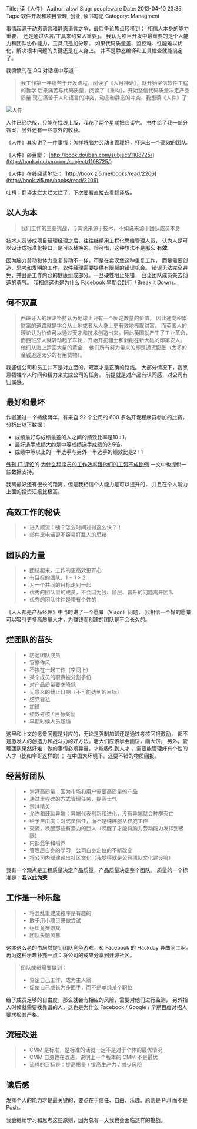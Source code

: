 Title: 读《人件》
Author: alswl
Slug: peopleware
Date: 2013-04-10 23:35
Tags: 软件开发和项目管理, 创业, 读书笔记
Category: Managment


事情起源于动态语言和静态语言之争，最后争论焦点转移到：「相信人本身的能力重要，
还是通过语言/工具来约束人重要」。
我认为项目开发中最重要的是个人能力和团队协作能力，工具只是加分项。
如果代码质量差、监控难、性能难以优化，解决根本问题的关键还是在人身上。
并不是静态编译和工具检查就能搞定了。

我愤愤的在 QQ 对话框中写道：

> 我工作第一年痛苦于开发流程，阅读了《人月神话》，就开始坚信软件工程的哲学
> 后来痛苦与代码质量，阅读了《重构》，开始坚信代码质量决定产品质量
> 现在痛苦于人和语言的冲突，动态和静态的冲突，我想读《人件》了

![人件](http://img3.douban.com/lpic/s1299961.jpg)

人件已经绝版，只能在找线上版，我花了两个星期把它读完。
书中给了我一部分答案，另外还有一些意外的收获。

<!-- more -->

《人件》其实讲了一件事情：怎样将脑力劳动者管理好，打造出一个高效的团队。

《人件》@豆瓣： [http://book.douban.com/subject/1108725/](http://book.douban.com/subject/1108725/)

《人件》在线阅读地址： [http://book.zi5.me/books/read/2206](http://book.zi5.me/books/read/2206)

吐槽：翻译太烂太烂太烂了，下次要看直接去看翻译版。

## 以人为本 ##

> 我们工作的主要挑战，与其说来源于技术，不如说来源于团队成员本身

技术人员转成项目经理经理之后，往往继续用工程化思维管理人员，
认为人是可以设计成标准化接口，是可以替换的。很可惜，这种想法不是那么 **有效**。

因为脑力劳动和体力重复劳动不一样，不是在卖汉堡这种重复工作，
而是需要创造、思考和发明的工作。软件经理需要提供有限额的错误机会。
错误无法完全避免，并且是工作内容的健康组成部分。一旦硬性阻止犯错，
会让团队成员失去创造的勇气。
我相信这也是为什么 Facebook 早期会践行「Break it Down」。

## 何不双赢 ##

> 西班牙人的理论坚持认为地球上只有一个固定数量的价值，
> 因此通向积累财富的道路就是学会从土地或者从人身上更有效地榨取财富。
> 而英国人的理论认为价值可以通过天才和技术创造出来。因此英国就产生了工业革命，
> 而西班牙人就转动起了车轮，开始开拓疆土和剥削在新大陆的印第安人。
> 他们从海上运回大量的黄金，
> 他们所有努力带来的却是通货膨胀（太多的金钱追逐太少的有用货物）。

我坚信公司和员工并不是对立面的，双赢才是正确的路线。
大部分情况下，我愿意牺牲个人时间和精力来完成公司的任务。
前提就是对产品有认同感，对公司有归属感。

## 最好和最坏 ##

作者通过一个持续两年，有来自 92 个公司的 600 多名开发程序员参加的比赛，
分析出以下数据：

* 成绩最好与成绩最差的人之间的绩效比率是10 : 1。
* 最好选手成绩大约是中等成绩选手成绩的2.5倍。
* 成绩中等以上的一半选手与另外一半选手的绩效比是2 : 1

[外刊 IT 评论](http://www.aqee.net/)的
[为什么程序员的工作效率跟他们的工资不成比例][] 一文中也提供一些数据支持。

我离最好还有很长的距离，但是我相信个人能力是可以提升的，
并且在个人能力上面的投资汇报比极高。

## 高效工作的秘诀 ##

> * 进入顺流：咦？怎么时间过得这么快？！
> * 邮件比电话更不容易打乱人的思绪

## 团队的力量 ##

> * 团结起来，工作的更高效更开心
> * 有目标的团队，1 + 1 > 2
> * 为一个共同的目标走到一起
> * 优秀的团队里的成员，不会因为钱、阶层、晋升的问题离开团队
> * 优秀的团队往往是带有个性的

《人人都是产品经理》中当时讲了一个愿景（Vison）问题，
我相信一个好的愿景可以吸引更多高质量人才，为赚钱而创建的团队是不会长久的。

## 烂团队的苗头 ##

> * 防范团队成员
> * 官僚作风
> * 不挨在一起工作（空间上）
> * 某个成员的职责被分割多份
> * 对产品质量要求降低
> * 无意义的截止日期（不可能达到的目标）
> * 结党营私
> * 加班
> * 绩效考核 / 目标奖励 
> * 早期时候人员超编

这里和上文的愿景问题是对应的，无论是强制加班还是通过考核回报激励，
都不是激发人的创造力和战斗力的好方法。老大们应该学会画饼，画大饼。
另外，管理团队果然好难：做的事情必须靠谱，才能吸引到人才；
需要能管理好有个性的人才（比如伞哥这样的）； 在中国大环境下，还要不错的物质回报。

## 经营好团队 ##

> * 崇拜高质量：因为市场和用户需要高质量的产品
> * 通过里程碑的方式管理任务，提高士气
> * 崇拜精英
> * 允许和鼓励异端：异端代表创新和进化，没有异端就会种群灭亡
> * 给予自由度：对成员信任，而不是纯粹服从权威工作
> * 交流，唤醒那些有潜力的巨人（唤醒了才能将脑力劳动能力发挥到极限）
> * 内部竞争和培养
> * 管理层自身的学习，公司自身定位的不断改变
> * 将公司内部建设出社区文化（我觉得就是公司团队文化建设嘛）

我有一个观点是工程质量决定产品质量，产品质量决定整个团队。
质量的一个标准是：**我以此为荣**

## 工作是一种乐趣 ##

> * 将混乱重建成秩序是有趣的
> * 敢于用小项目来做尝试
> * 组织竞赛游戏
> * 团队头脑风暴

这本这么老的书居然提到团队竞争游戏，和 Facebook 的 Hackday 异曲同工啊。
再为这种乐趣补充一点：将公司的成果分享到开源社区。

> 团队成员需要做到：
> 
> * 界定自己工作，成为主人翁
> * 促使自己成长为多面手，而不是单纯某个职位

给了成员足够的自由度，那么就会有相应的风险，需要对他们进行监测，
另外招人时候就需要找靠谱的人，这也是为什么 Facebook / Google / 早期百度对招人要求极其严格。

## 流程改进 ##

> * CMM 是标准，是标准的话就一定不是对于个体的最优情况
> * CMM 自身也在改进，说明上一个版本的 CMM 不是最优
> * 流程的目标是：提高质量 / 提高生产力 / 减少风险

## 读后感 ##

发挥个人的能力才是最关键的，要点在于信任、自由、乐趣。原则是 Pull 而不是 Push。

我会继续学习和思考这些原则，因为总有一天我也会面临这样的挑战。

[为什么程序员的工作效率跟他们的工资不成比例]: http://www.aqee.net/why-programmers-are-not-paid-in-proportion-to-their-productivity/
